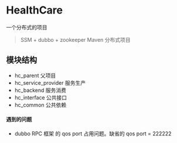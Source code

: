 # HealthCare
一个分布式的项目
>SSM + dubbo + zookeeper Maven 分布式项目 
## 模块结构
* hc_parent 父项目
* hc_service_provider 服务生产
* hc_backend 服务消费
* hc_interface 公共接口
* hc_common  公共依赖
#### 遇到的问题
* dubbo RPC 框架 的 qos port 占用问题。缺省的 qos port = 222222

